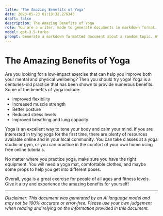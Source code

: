 ```yaml
---
title: 'The Amazing Benefits of Yoga'
date: 2023-05-23 01:19:32.276343
draft: false
description: The Amazing Benefits of Yoga
role: You are a writer, made to generate documents in markdown format. It is very important that all of the documents you generate are in valid markdown format.
model: gpt-3.5-turbo
prompt: Generate a markdown formatted document about a random topic. At the bottom, include a disclaimer explaining that the document was generated by you. The first line of the document should be the title. Make sure that the entire document is in proper markdown format, using a mix of various tags to make the document visually appealing.
---
```


# The Amazing Benefits of Yoga

Are you looking for a low-impact exercise that can help you improve both your mental and physical wellbeing? Then you should try yoga! Yoga is a centuries-old practice that has been shown to provide numerous benefits. Some of the benefits of yoga include:

- Improved flexibility 
- Increased muscle strength 
- Better posture 
- Reduced stress levels 
- Improved breathing and lung capacity 

Yoga is an excellent way to tone your body and calm your mind. If you are interested in trying yoga for the first time, there are plenty of resources available online and in your local community. You can take classes at a yoga studio or gym, or you can practice in the comfort of your own home using free online tutorials.

No matter where you practice yoga, make sure you have the right equipment. You will need a yoga mat, comfortable clothes, and maybe some props to help you get into different poses.

Overall, yoga is a great exercise for people of all ages and fitness levels. Give it a try and experience the amazing benefits for yourself!

---

*Disclaimer: This document was generated by an AI language model and may not be 100% accurate or error-free. Please use your own judgement when reading and relying on the information provided in this document.*